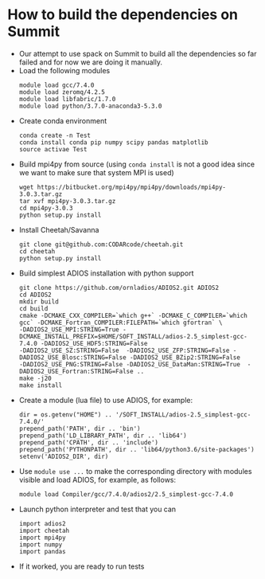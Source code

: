# How to build the dependencies on Summit

* Our attempt to use spack on Summit to build all the dependencies so far failed and for now we are doing it manually.
* Load the following modules
  ```
  module load gcc/7.4.0	
  module load zeromq/4.2.5
  module load libfabric/1.7.0
  module load python/3.7.0-anaconda3-5.3.0
  ```
* Create conda environment
  ```
  conda create -n Test
  conda install conda pip numpy scipy pandas matplotlib
  source activae Test
  ```	
* Build mpi4py from source (using `conda install` is not a good idea since we want to make sure that system MPI is used)
  ```
  wget https://bitbucket.org/mpi4py/mpi4py/downloads/mpi4py-3.0.3.tar.gz
  tar xvf mpi4py-3.0.3.tar.gz
  cd mpi4py-3.0.3
  python setup.py install
  ```
* Install Cheetah/Savanna
  ```
  git clone git@github.com:CODARcode/cheetah.git
  cd cheetah
  python setup.py install
  ```
* Build simplest ADIOS installation with python support
  ```
  git clone https://github.com/ornladios/ADIOS2.git ADIOS2
  cd ADIOS2
  mkdir build
  cd build
  cmake -DCMAKE_CXX_COMPILER=`which g++` -DCMAKE_C_COMPILER=`which gcc` -DCMAKE_Fortran_COMPILER:FILEPATH=`which gfortran` \
  -DADIOS2_USE_MPI:STRING=True -DCMAKE_INSTALL_PREFIX=$HOME/SOFT_INSTALL/adios-2.5_simplest-gcc-7.4.0 -DADIOS2_USE_HDF5:STRING=False 
  -DADIOS2_USE_SZ:STRING=False  -DADIOS2_USE_ZFP:STRING=False -DADIOS2_USE_Blosc:STRING=False -DADIOS2_USE_BZip2:STRING=False 
  -DADIOS2_USE_PNG:STRING=False -DADIOS2_USE_DataMan:STRING=True  -DADIOS2_USE_Fortran:STRING=False ..
  make -j20
  make install
  ```
* Create a module (lua file) to use ADIOS, for example:
  ```
  dir = os.getenv("HOME") .. '/SOFT_INSTALL/adios-2.5_simplest-gcc-7.4.0/'
  prepend_path('PATH', dir .. 'bin')
  prepend_path('LD_LIBRARY_PATH', dir .. 'lib64')
  prepend_path('CPATH', dir .. 'include')
  prepend_path('PYTHONPATH', dir .. 'lib64/python3.6/site-packages')
  setenv('ADIOS2_DIR', dir)

  ```
* Use `module use ...` to make the corresponding directory with modules visible and load ADIOS, for example, as follows:
  ```
  module load Compiler/gcc/7.4.0/adios2/2.5_simplest-gcc-7.4.0
  ```
* Launch python interpreter and test that you can
  ```
  import adios2
  import cheetah
  import mpi4py
  import numpy
  import pandas
  ```
* If it worked, you are ready to run tests